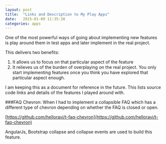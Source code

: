 ```yaml
---
layout: post
title:  "Links and Description to My Play Apps"
date:   2015-01-09 11:35:38
categories: apps
---
```

One of the most powerful ways of going about implementing new features is play around them in test apps and later implement in the real project.

This delivers two benefits:
1. It allows us to focus on that particular aspect of the feature
2. It relieves us of the burden of overplaying on the real project. You only start implementing features once you think you have explored that particular aspect enough.

I am keeping this as a document for reference in the future. This lists source code links and details of the features I played around with.


###FAQ Chevron:
When I had to implement a collapsible FAQ which has a different type of chevron depending on whether the FAQ is closed or open.

[https://github.com/helloravi/t-faq-chevron](https://github.com/helloravi/t-faq-chevron)

AngularJs, Bootstrap collapse and collapse events are used to build this feature.
